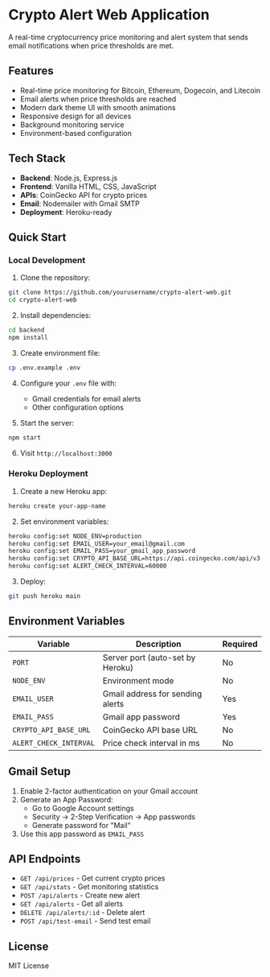 # Crypto Alert Web Application

A real-time cryptocurrency price monitoring and alert system that sends email notifications when price thresholds are met.

## Features

- Real-time price monitoring for Bitcoin, Ethereum, Dogecoin, and Litecoin
- Email alerts when price thresholds are reached
- Modern dark theme UI with smooth animations
- Responsive design for all devices
- Background monitoring service
- Environment-based configuration

## Tech Stack

- **Backend**: Node.js, Express.js
- **Frontend**: Vanilla HTML, CSS, JavaScript
- **APIs**: CoinGecko API for crypto prices
- **Email**: Nodemailer with Gmail SMTP
- **Deployment**: Heroku-ready

## Quick Start

### Local Development

1. Clone the repository:
```bash
git clone https://github.com/yourusername/crypto-alert-web.git
cd crypto-alert-web
```

2. Install dependencies:
```bash
cd backend
npm install
```

3. Create environment file:
```bash
cp .env.example .env
```

4. Configure your `.env` file with:
   - Gmail credentials for email alerts
   - Other configuration options

5. Start the server:
```bash
npm start
```

6. Visit `http://localhost:3000`

### Heroku Deployment

1. Create a new Heroku app:
```bash
heroku create your-app-name
```

2. Set environment variables:
```bash
heroku config:set NODE_ENV=production
heroku config:set EMAIL_USER=your_email@gmail.com
heroku config:set EMAIL_PASS=your_gmail_app_password
heroku config:set CRYPTO_API_BASE_URL=https://api.coingecko.com/api/v3
heroku config:set ALERT_CHECK_INTERVAL=60000
```

3. Deploy:
```bash
git push heroku main
```

## Environment Variables

| Variable | Description | Required |
|----------|-------------|----------|
| `PORT` | Server port (auto-set by Heroku) | No |
| `NODE_ENV` | Environment mode | No |
| `EMAIL_USER` | Gmail address for sending alerts | Yes |
| `EMAIL_PASS` | Gmail app password | Yes |
| `CRYPTO_API_BASE_URL` | CoinGecko API base URL | No |
| `ALERT_CHECK_INTERVAL` | Price check interval in ms | No |

## Gmail Setup

1. Enable 2-factor authentication on your Gmail account
2. Generate an App Password:
   - Go to Google Account settings
   - Security → 2-Step Verification → App passwords
   - Generate password for "Mail"
3. Use this app password as `EMAIL_PASS`

## API Endpoints

- `GET /api/prices` - Get current crypto prices
- `GET /api/stats` - Get monitoring statistics
- `POST /api/alerts` - Create new alert
- `GET /api/alerts` - Get all alerts
- `DELETE /api/alerts/:id` - Delete alert
- `POST /api/test-email` - Send test email

## License

MIT License